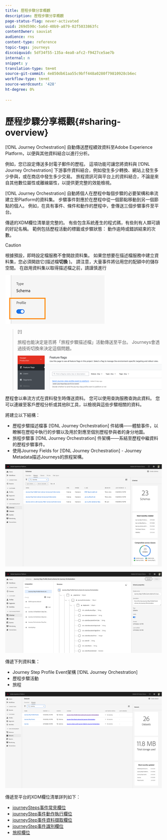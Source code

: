 ```yaml
---
title: 歷程步驟分享概觀
description: 歷程步驟分享概觀
page-status-flag: never-activated
uuid: 269d590c-5a6d-40b9-a879-02f5033863fc
contentOwner: sauviat
audience: rns
content-type: reference
topic-tags: journeys
discoiquuid: 5df34f55-135a-4ea8-afc2-f9427ce5ae7b
internal: n
snippet: y
translation-type: tm+mt
source-git-commit: 4e850db61aa55c9bff448a0280f79810928cb6ec
workflow-type: tm+mt
source-wordcount: '428'
ht-degree: 0%

---
```



# 歷程步驟分享概觀{#sharing-overview}

[!DNL Journey Orchestration] 自動傳送歷程績效資料至Adobe Experience Platform，以便與其他資料結合以進行分析。

例如，您已設定傳送多封電子郵件的歷程。 這項功能可讓您將資料與 [!DNL Journey Orchestration] 下游事件資料結合，例如發生多少轉換、網站上發生多少參與，或在商店中發生多少交易。 旅程資訊可與平台上的資料結合，不論是來自其他數位屬性或離線屬性，以提供更完整的效能檢視。

[!DNL Journey Orchestration] 自動將個人在歷程中每個步驟的必要架構和串流建立至Platform的資料集。 步驟事件對應於在歷程中從一個節點移動到另一個節點的個人。 例如，在具有事件、條件和動作的歷程中，會傳送三個步驟事件至平台。

傳遞的XDM欄位清單是完整的。 有些包含系統產生的程式碼，有些則有人類可讀的好記名稱。 範例包括歷程活動的標籤或步驟狀態： 動作逾時或錯誤結束的次數。

>[!CAUTION]
>
>根據預設，即時設定檔服務不會開啟資料集。 如果您想要在描述檔服務中建立資料集，您必須開啟它(描述檔&#x200B;**切換** )。 請注意，大量事件將佔用您的配額中的儲存空間。 在啟用資料集以取得描述檔之前，請謹慎進行
>
>![](../assets/sharing4.png)

>[!]
>
>旅程也能決定是否將「旅程步驟描述檔」活動傳送至平台。  Journeys會透過技術切換來決定這個問題。
>
>![](../assets/techtoggle.png)

歷程會以串流方式在資料發生時傳送資料。 您可以使用查詢服務查詢此資料。 您可以連線至客戶歷程分析或其他BI工具，以檢視與這些步驟相關的資料。

將建立以下結構：

* 歷程步驟描述檔事 [!DNL Journey Orchestration] 件結構——體驗事件，以瞭解在歷程中執行的步驟以及用於對應至個別歷程參與者的身分地圖。
* 旅程步驟事 [!DNL Journey Orchestration] 件架構——系結至歷程中繼資料的歷程步驟事件。
* 使用Journey Fields for [!DNL Journey Orchestration] - Journey Metadata描述Journeys的旅程架構。

![](../assets/sharing1.png)

![](../assets/sharing2.png)

傳遞下列資料集：

* Journey Step Profile Event架構 [!DNL Journey Orchestration]
* 歷程步驟活動
* 旅程

![](../assets/sharing3.png)

傳遞至平台的XDM欄位清單詳列如下：

* [journeySteps事件常見欄位](../building-journeys/sharing-common-fields.md)
* [journeyStep事件動作執行欄位](../building-journeys/sharing-execution-fields.md)
* [journeyStep事件資料擷取欄位](../building-journeys/sharing-fetch-fields.md)
* [journeyStep事件識別欄位](../building-journeys/sharing-identity-fields.md)
* [旅程欄位](../building-journeys/sharing-journey-fields.md)

